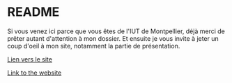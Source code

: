 # README

Si vous venez ici parce que vous êtes de l'IUT de Montpellier, déjà merci de prêter autant d'attention à mon dossier. Et ensuite je vous invite à jeter un coup d'oeil à mon site, notamment la partie de présentation.

[Lien vers le site](https://jordi-r66.github.io/)

[Link to the website](https://jordi-r66.github.io/)
